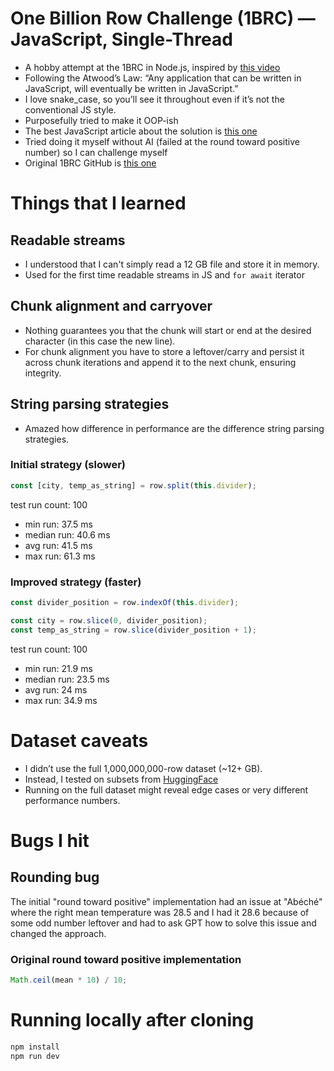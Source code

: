 # One Billion Row Challenge (1BRC) — JavaScript, Single-Thread

- A hobby attempt at the 1BRC in Node.js, inspired by [this video](https://www.youtube.com/watch?v=apREl0KmTdQ)
- Following the Atwood’s Law: “Any application that can be written in JavaScript, will eventually be written in JavaScript.”
- I love snake_case, so you’ll see it throughout even if it’s not the conventional JS style.
- Purposefully tried to make it OOP-ish
- The best JavaScript article about the solution is [this one](https://jackyef.com/posts/1brc-nodejs-learnings)
- Tried doing it myself without AI (failed at the round toward positive number) so I can challenge myself
- Original 1BRC GitHub is [this one](https://github.com/gunnarmorling/1brc)

# Things that I learned

## Readable streams

- I understood that I can't simply read a 12 GB file and store it in memory.
- Used for the first time readable streams in JS and `for await` iterator

## Chunk alignment and carryover

- Nothing guarantees you that the chunk will start or end at the desired character (in this case the new line).
- For chunk alignment you have to store a leftover/carry and persist it across chunk iterations and append it to the next chunk, ensuring integrity.

## String parsing strategies

- Amazed how difference in performance are the difference string parsing strategies.

### Initial strategy (slower)

```typescript
const [city, temp_as_string] = row.split(this.divider);
```

test run count: 100

- min run: 37.5 ms
- median run: 40.6 ms
- avg run: 41.5 ms
- max run: 61.3 ms

### Improved strategy (faster)

```typescript
const divider_position = row.indexOf(this.divider);

const city = row.slice(0, divider_position);
const temp_as_string = row.slice(divider_position + 1);
```

test run count: 100

- min run: 21.9 ms
- median run: 23.5 ms
- avg run: 24 ms
- max run: 34.9 ms

# Dataset caveats

- I didn’t use the full 1,000,000,000-row dataset (~12+ GB).
- Instead, I tested on subsets from [HuggingFace](https://huggingface.co/datasets/nietras/1brc.data/tree/main)
- Running on the full dataset might reveal edge cases or very different performance numbers.

# Bugs I hit

## Rounding bug

The initial "round toward positive" implementation had an issue at "Abéché" where the right mean temperature was 28.5 and I had it 28.6 because of some odd number leftover and had to ask GPT how to solve this issue and changed the approach.

### Original round toward positive implementation

```typescript
Math.ceil(mean * 10) / 10;
```

# Running locally after cloning

```bash
npm install
npm run dev
```
